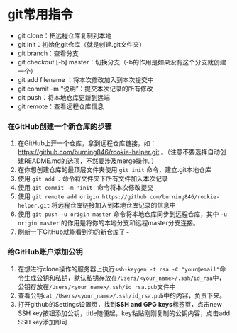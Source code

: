 # git常用指令



- git clone：把远程仓库复制到本地
- git init：初始化git仓库（就是创建.git文件夹）
- git branch：查看分支
- git checkout [-b] master：切换分支（-b的作用是如果没有这个分支就创建一个）
- git add filename ：将本次修改加入到本次提交中
- git commit -m “说明”：提交本次记录的所有修改
- git push：将本地仓库更新到远端
- git remote：查看远程仓库信息



### 在GitHub创建一个新仓库的步骤

1. 在GitHub上开一个仓库，拿到远程仓库链接，如： https://github.com/burning846/rookie-helper.git 。（注意不要选择自动创建README.md的选项，不然要涉及merge操作。）
2. 在你想创建仓库的最顶层文件夹使用 `git init` 命令，建立.git本地仓库
3. 使用 `git add .` 命令将文件夹下所有文件加入本次记录
4. 使用 `git commit -m 'init'` 命令将本次修改提交
5. 使用 `git remote add origin https://github.com/burning846/rookie-helper.git` 将远程仓库链接加入到本地仓库记录的信息中
6. 使用 `git push -u origin master` 命令将本地仓库同步到远程仓库，其中 `-u origin master` 的作用是将你的本地分支和远程master分支连接。
7. 刷新一下GitHub就能看到你的新仓库了~

### 给GitHub账户添加公钥

1. 在想进行clone操作的服务器上执行`ssh-keygen -t rsa -C "your@email"`命令生成公钥和私钥，默认私钥存放在`/Users/<your_name>/.ssh/id_rsa`中，公钥存放在`/Users/<your_name>/.ssh/id_rsa.pub`文件中
2. 查看公钥`cat /Users/<your_name>/.ssh/id_rsa.pub`中的内容，负责下来。
3. 打开github的Settings设置页，找到**SSH and GPG keys**标签页，点击new SSH key按钮添加公钥，title随便起，key粘贴刚刚复制的公钥内容，点击add SSH key添加即可